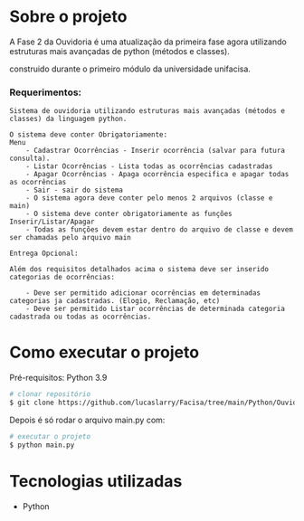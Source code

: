 # Sobre o projeto

A Fase 2 da Ouvidoria é uma atualização da primeira fase agora utilizando estruturas mais avançadas de python (métodos e classes).

construido durante o primeiro módulo da universidade unifacisa.

### Requerimentos:

    Sistema de ouvidoria utilizando estruturas mais avançadas (métodos e classes) da linguagem python.

    O sistema deve conter Obrigatoriamente:
    Menu
        - Cadastrar Ocorrências - Inserir ocorrência (salvar para futura consulta).
        - Listar Ocorrências - Lista todas as ocorrências cadastradas
        - Apagar Ocorrências - Apaga ocorrência especifica e apagar todas as ocorrências
        - Sair - sair do sistema
        - O sistema agora deve conter pelo menos 2 arquivos (classe e main)
        - O sistema deve conter obrigatoriamente as funções Inserir/Listar/Apagar
        - Todas as funções devem estar dentro do arquivo de classe e devem ser chamadas pelo arquivo main

    Entrega Opcional:

    Além dos requisitos detalhados acima o sistema deve ser inserido categorias de ocorrências:

        - Deve ser permitido adicionar ocorrências em determinadas categorias ja cadastradas. (Elogio, Reclamação, etc)
        - Deve ser permitido Listar ocorrências de determinada categoria cadastrada ou todas as ocorrências.


# Como executar o projeto

Pré-requisitos: Python 3.9
```bash
# clonar repositório
$ git clone https://github.com/lucaslarry/Facisa/tree/main/Python/OuvidoriaFase2
```
Depois é só rodar o arquivo main.py com:
```bash
# executar o projeto
$ python main.py
```
# Tecnologias utilizadas
- Python

